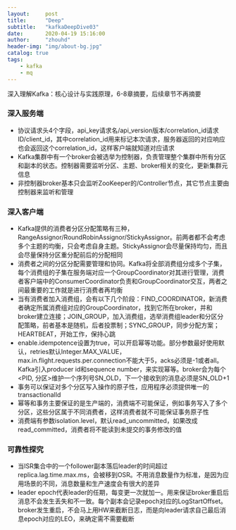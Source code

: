 ```yaml
---
layout:     post
title:      "Deep"
subtitle:   "kafkaDeepDive03"
date:       2020-04-19 15:16:00
author:     "zhouhd"
header-img: "img/about-bg.jpg"
catalog: true
tags:
    - kafka
    - mq
---
```


深入理解Kafka：核心设计与实践原理，6-8章摘要，后续章节不再摘要

### 深入服务端
- 协议请求头4个字段，api_key请求名/api_version版本/correlation_id请求ID/client_id，其中correlation_id用来标记本次请求，服务器返回的对应响应也会返回这个correlation_id，这样客户端就知道对应请求
- Kafka集群中有一个broker会被选举为控制器，负责管理整个集群中所有分区和副本的状态。控制器需要监听分区、主题、broker相关的变化，更新集群元信息
- 非控制器broker基本只会监听ZooKeeper的/Controller节点，其它节点主要由控制器来监听和管理

### 深入客户端
- Kafka提供的消费者分区分配策略有三种，RangeAssignor/RoundRobinAssignor/StickyAssignor。前两者都不会考虑多个主题的均衡，只会考虑自身主题。StickyAssignor会尽量保持均匀，而且会尽量保持分区重分配前后的分配相同
- 消费者之间的分区分配需要管理和协同。Kafka将全部消费组分成多个子集，每个消费组的子集在服务端对应一个GroupCoordinator对其进行管理，消费者客户端中的ConsumerCoordinator负责和GroupCoordinator交互，两者之间最重要的工作就是进行消费者再均衡
- 当有消费者加入消费组，会有以下几个阶段：FIND_COORDINATOR，新消费者确定所属消费组对应的GroupCoordinator，找到它所在broker，并和broker建立连接；JOIN_GROUP，加入消费组，选举消费组leader和分区分配策略，前者基本是随机，后者投票制；SYNC_GROUP，同步分配方案；HEARTBEAT，开始工作，保持心跳
- enable.idempotence设置为true，可以开启幂等功能。部分参数最好使用默认，retries默认Integer.MAX_VALUE，max.in.flight.requests.per.connection不能大于5，acks必须是-1或者all。Kafka引入producer id和sequence number，来实现幂等。broker会为每个<PID, 分区>维护一个序列号SN_OLD，下一个接收到的消息必须是SN_OLD+1
- 事务可以保证对多个分区写入操作的原子性，应用程序必须提供唯一的transactionalId
- 幂等和事务主要保证的是生产端的，消费端不可能保证，例如事务写入了多个分区，这些分区属于不同消费者，这样消费者就不可能保证事务原子性
- 消费端有参数isolation.level，默认read_uncommitted，如果改成read_committed，消费者将不能读到未提交的事务修改的值

### 可靠性探究
- 当ISR集合中的一个follower副本落后leader的时间超过replica.lag.time.max.ms，会被移到OSR。不用消息数量作为标准，是因为应用场景的不同，消息数量和生产速度会有很大的差异
- leader epoch代表leader的任期，每变更一次就加一。用来保证broker重启后消息不会发生丢失和不一致。每个副本会记录epoch对应的LogStartOffset。broker发生重启，不会马上用HW来截断日志，而是向leader请求自己最后消息epoch对应的LEO，来确定需不需要截断
